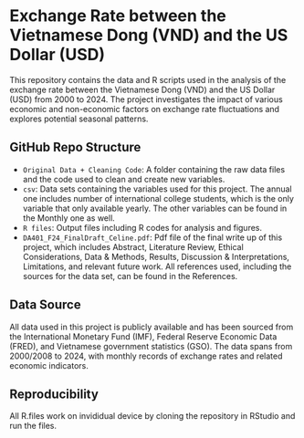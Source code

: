 # Exchange Rate between the Vietnamese Dong (VND) and the US Dollar (USD) 

This repository contains the data and R scripts used in the analysis of the exchange rate between the Vietnamese Dong (VND) and the US Dollar (USD) from 2000 to 2024. The project investigates the impact of various economic and non-economic factors on exchange rate fluctuations and explores potential seasonal patterns.

## GitHub Repo Structure 

- `Original Data + Cleaning Code`: A folder containing the raw data files and the code used to clean and create new variables. 
- `csv`: Data sets containing the variables used for this project. The annual one includes number of international college students, which is the only variable that only available yearly. The other variables can be found in the Monthly one as well. 
- `R files`: Output files including R codes for analysis and figures.
- `DA401_F24_FinalDraft_Celine.pdf`: Pdf file of the final write up of this project, which includes Abstract, Literature Review, Ethical Considerations, Data & Methods, Results, Discussion & Interpretations, Limitations, and relevant future work. All references used, including the sources for the data set, can be found in the References. 

## Data Source

All data used in this project is publicly available and has been sourced from the International Monetary Fund (IMF), Federal Reserve Economic Data (FRED), and Vietnamese government statistics (GSO). The data spans from 2000/2008 to 2024, with monthly records of exchange rates and related economic indicators.

## Reproducibility 
All R.files work on invididual device by cloning the repository in RStudio and run the files. 
